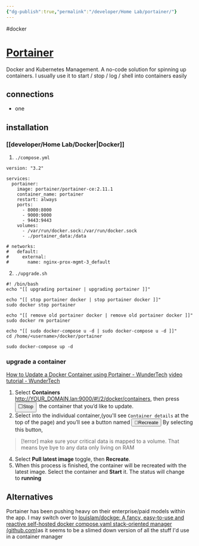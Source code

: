 ```yaml
---
{"dg-publish":true,"permalink":"/developer/Home Lab/portainer/"}
---
```


#docker 
# [Portainer](https://www.portainer.io/)
Docker and Kubernetes Management. A no-code solution for spinning up containers. I usually use it to start / stop / log / shell into containers easily

## connections
- one

## installation
### [[developer/Home Lab/Docker\|Docker]]
1. `./compose.yml`
```
version: "3.2"

services:
  portainer:
    image: portainer/portainer-ce:2.11.1
    container_name: portainer
    restart: always
    ports:
      - 8000:8000
      - 9000:9000
      - 9443:9443
    volumes:
      - /var/run/docker.sock:/var/run/docker.sock
      - ./portainer_data:/data

# networks:
#   default:
#     external:
#       name: nginx-prox-mgmt-3_default
```

2. `./upgrade.sh`
```
#! /bin/bash
echo "[[ upgrading portainer | upgrading portainer ]]"

echo "[[ stop portainer docker | stop portainer docker ]]"
sudo docker stop portainer

echo "[[ remove old portainer docker | remove old portainer docker ]]"
sudo docker rm portainer

echo "[[ sudo docker-compose u -d | sudo docker-compose u -d ]]"
cd /home/<username>/docker/portainer

sudo docker-compose up -d
```

### upgrade a container
[How to Update a Docker Container using Portainer - WunderTech](https://www.wundertech.net/how-to-update-a-docker-container-using-portainer/)
[video tutorial - WunderTech](https://www.youtube.com/watch?v=CK9blZF1lFo)
1. Select **Containers** http://YOUR_DOMAIN.lan:9000/#!/2/docker/containers, then press <button>⬜Stop</button>  the container that you’d like to update.
2. Select into the individual container,(you'll see `Container details` at the top of the page) and you’ll see a button named <button>🔄Recreate</button> By selecting this button, 
> [!error] make sure your critical data is mapped to a volume. That means bye bye to any data only living on RAM
4. Select **Pull latest image** toggle, then **Recreate**.
5. When this process is finished, the container will be recreated with the latest image. Select the container and **Start** it. The status will change to **running**
## Alternatives
Portainer has been pushing heavy on their enterprise/paid models within the app. I may switch over to [louislam/dockge: A fancy, easy-to-use and reactive self-hosted docker compose.yaml stack-oriented manager (github.com)](https://github.com/louislam/dockge)as it seems to be a slimed down version of all the stuff I'd use in a container manager
